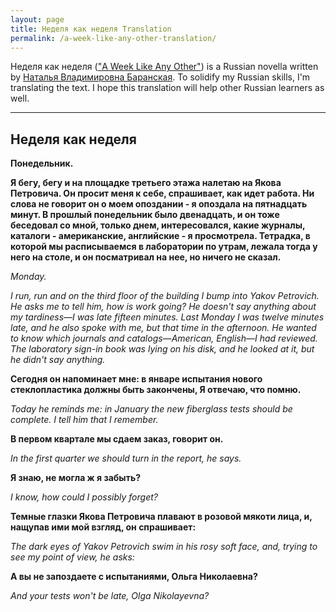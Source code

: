 ```yaml
---
layout: page
title: Неделя как неделя Translation
permalink: /a-week-like-any-other-translation/
---
```


Неделя как неделя (["A Week Like Any Other"](https://en.wikipedia.org/wiki/Natalya_Baranskaya#Published_works)) is a Russian novella written by [Наталья Владимировна Баранская](https://en.wikipedia.org/wiki/Natalya_Baranskaya). To solidify my Russian skills, I'm translating the text. I hope this translation will help other Russian learners as well.

----------------------

## Неделя как неделя

**Понедельник.**

**Я бегу, бегу и на площадке третьего этажа налетаю на Якова Петровича. Он просит меня к себе, спрашивает, как идет работа. Ни слова не говорит он о моем опоздании - я опоздала на пятнадцать минут. В прошлый понедельник было двенадцать, и он тоже беседовал со мной, только днем, интересовался, какие журналы, каталоги - американские, английские - я просмотрела. Тетрадка, в которой мы расписываемся в лаборатории по утрам, лежала тогда у него на столе, и он посматривал на нее, но ничего не сказал.**

*Monday.*

*I run, run and on the third floor of the building I bump into Yakov Petrovich. He asks me to tell him, how is work going? He doesn't say anything about my tardiness—I was late fifteen minutes. Last Monday I was twelve minutes late, and he also spoke with me, but that time in the afternoon. He wanted to know which journals and catalogs—American, English—I had reviewed. The laboratory sign-in book was lying on his disk, and he looked at it, but he didn't say anything.*

**Сегодня он напоминает мне: в январе испытания нового стеклопластика должны быть закончены, Я отвечаю, что помню.**

*Today he reminds me: in January the new fiberglass tests should be complete. I tell him that I remember.*

**В первом квартале мы сдаем заказ, говорит он.**

*In the first quarter we should turn in the report, he says.*

**Я знаю, не могла ж я забыть?**

*I know, how could I possibly forget?*

**Темные глазки Якова Петровича плавают в розовой мякоти лица, и, нащупав ими мой взгляд, он спрашивает:**

*The dark eyes of Yakov Petrovich swim in his rosy soft face, and, trying to see my point of view, he asks:*

**А вы не запоздаете с испытаниями, Ольга Николаевна?**

*And your tests won't be late, Olga Nikolayevna?*